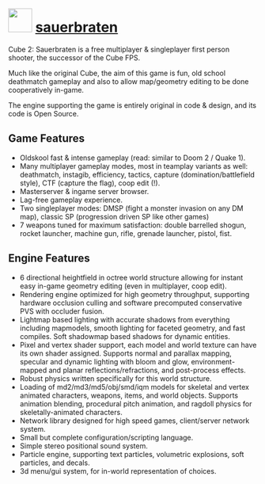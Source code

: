 ﻿# <img src="https://cdn.jsdelivr.net/gh/chocolatey/chocolatey-coreteampackages@edba4a5849ff756e767cba86641bea97ff5721fe/icons/sauerbraten.png" width="48" height="48"/> [sauerbraten](https://chocolatey.org/packages/sauerbraten)


Cube 2: Sauerbraten is a free multiplayer & singleplayer first person shooter, the successor of the Cube FPS.

Much like the original Cube, the aim of this game is fun,
old school deathmatch gameplay and also to allow map/geometry editing to be done cooperatively in-game.

The engine supporting the game is entirely original in code & design, and its code is Open Source.

## Game Features
* Oldskool fast & intense gameplay (read: similar to Doom 2 / Quake 1).
* Many multiplayer gameplay modes, most in teamplay variants as well: deathmatch, instagib, efficiency, tactics,
capture (domination/battlefield style), CTF (capture the flag), coop edit (!).
* Masterserver & ingame server browser.
* Lag-free gameplay experience.
* Two singleplayer modes: DMSP (fight a monster invasion on any DM map), classic SP (progression driven SP like other games)
* 7 weapons tuned for maximum satisfaction: double barrelled shogun, rocket launcher, machine gun, rifle, grenade launcher, pistol, fist.

## Engine Features
* 6 directional heightfield in octree world structure allowing for instant easy in-game geometry editing (even in multiplayer, coop edit).
* Rendering engine optimized for high geometry throughput,
supporting hardware occlusion culling and software precomputed conservative PVS with occluder fusion.
* Lightmap based lighting with accurate shadows from everything including mapmodels, smooth lighting for faceted geometry, and fast compiles.
Soft shadowmap based shadows for dynamic entities.
* Pixel and vertex shader support, each model and world texture can have its own shader assigned.
Supports normal and parallax mapping, specular and dynamic lighting with bloom and glow,
environment-mapped and planar reflections/refractions, and post-process effects.
* Robust physics written specifically for this world structure.
* Loading of md2/md3/md5/obj/smd/iqm models for skeletal and vertex animated characters, weapons, items, and world objects.
Supports animation blending, procedural pitch animation, and ragdoll physics for skeletally-animated characters.
* Network library designed for high speed games, client/server network system.
* Small but complete configuration/scripting language.
* Simple stereo positional sound system.
* Particle engine, supporting text particles, volumetric explosions, soft particles, and decals.
* 3d menu/gui system, for in-world representation of choices.

